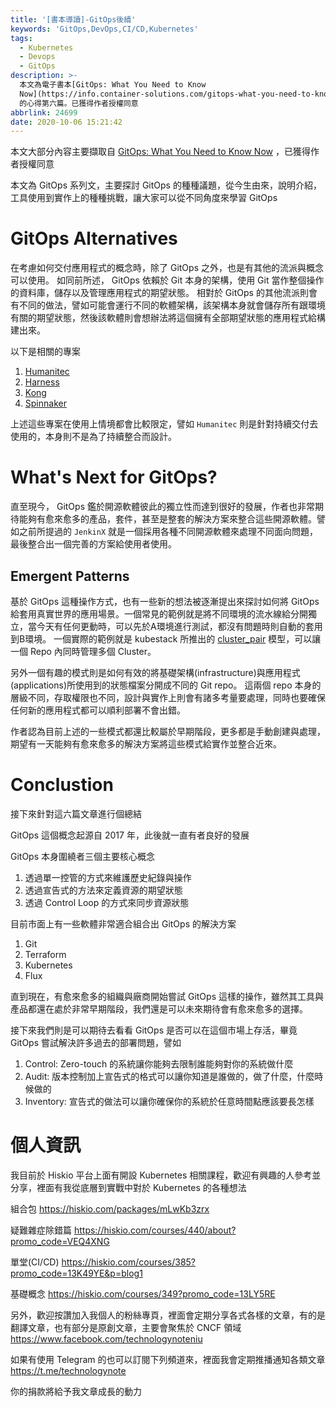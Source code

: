 ```yaml
---
title: '[書本導讀]-GitOps後續'
keywords: 'GitOps,DevOps,CI/CD,Kubernetes'
tags:
  - Kubernetes
  - Devops
  - GitOps
description: >-
  本文為電子書本[GitOps: What You Need to Know
  Now](https://info.container-solutions.com/gitops-what-you-need-to-know-now)
  的心得第六篇。已獲得作者授權同意
abbrlink: 24699
date: 2020-10-06 15:21:42
---
```


本文大部分內容主要擷取自 [GitOps: What You Need to Know Now](https://info.container-solutions.com/gitops-what-you-need-to-know-now) ，已獲得作者授權同意

本文為 GitOps 系列文，主要探討 GitOps 的種種議題，從今生由來，說明介紹，工具使用到實作上的種種挑戰，讓大家可以從不同角度來學習 GitOps

# GitOps Alternatives

在考慮如何交付應用程式的概念時，除了 GitOps 之外，也是有其他的流派與概念可以使用。
如同前所述， GitOps 依賴於 Git 本身的架構，使用 Git 當作整個操作的資料庫，儲存以及管理應用程式的期望狀態。 相對於 GitOps 的其他流派則會有不同的做法，譬如可能會運行不同的軟體架構，該架構本身就會儲存所有跟環境有關的期望狀態，然後該軟體則會想辦法將這個擁有全部期望狀態的應用程式給構建出來。

以下是相關的專案
1. [Humanitec](https://humanitec.com/)
2. [Harness](https://harness.io/)
3. [Kong](https://konghq.com/)
4. [Spinnaker](https://spinnaker.io/)

上述這些專案在使用上情境都會比較限定，譬如 `Humanitec` 則是針對持續交付去使用的，本身則不是為了持續整合而設計。


# What's Next for GitOps?
直至現今， GitOps 鑑於開源軟體彼此的獨立性而達到很好的發展，作者也非常期待能夠有愈來愈多的產品，套件，甚至是整套的解決方案來整合這些開源軟體。譬如之前所提過的 `JenkinX` 就是一個採用各種不同開源軟體來處理不同面向問題，最後整合出一個完善的方案給使用者使用。

## Emergent Patterns
基於 GitOps 這種操作方式，也有一些新的想法被逐漸提出來探討如何將 GitOps 給套用真實世界的應用場景。一個常見的範例就是將不同環境的流水線給分開獨立，當今天有任何更動時，可以先於A環境進行測試，都沒有問題時則自動的套用到B環境。
一個實際的範例就是 kubestack 所推出的 [cluster_pair](https://www.kubestack.com/framework/documentation/cluster-pairs) 模型，可以讓一個 Repo 內同時管理多個 Cluster。

另外一個有趣的模式則是如何有效的將基礎架構(infrastructure)與應用程式(applications)所使用到的狀態檔案分開成不同的 Git repo。 這兩個 repo 本身的層級不同，存取權限也不同，設計與實作上則會有諸多考量要處理，同時也要確保任何新的應用程式都可以順利部署不會出錯。

作者認為目前上述的一些模式都還比較屬於早期階段，更多都是手動創建與處理，期望有一天能夠有愈來愈多的解決方案將這些模式給實作並整合近來。

# Conclustion
接下來針對這六篇文章進行個總結

GitOps 這個概念起源自 2017 年，此後就一直有者良好的發展

GitOps 本身圍繞者三個主要核心概念
1. 透過單一控管的方式來維護歷史紀錄與操作
2. 透過宣告式的方法來定義資源的期望狀態
3. 透過 Control Loop 的方式來同步資源狀態

目前市面上有一些軟體非常適合組合出 GitOps 的解決方案
1. Git
2. Terraform
3. Kubernetes
4. Flux

直到現在，有愈來愈多的組織與廠商開始嘗試 GitOps 這樣的操作，雖然其工具與產品都還在處於非常早期階段，我們還是可以未來期待會有愈來愈多的選擇。

接下來我們則是可以期待去看看 GitOps 是否可以在這個市場上存活，畢竟 GitOps 嘗試解決許多過去的部署問題，譬如
1. Control: 
Zero-touch 的系統讓你能夠去限制誰能夠對你的系統做什麼
2. Audit:
版本控制加上宣告式的格式可以讓你知道是誰做的，做了什麼，什麼時候做的
3. Inventory:
宣告式的做法可以讓你確保你的系統於任意時間點應該要長怎樣

# 個人資訊
我目前於 Hiskio 平台上面有開設 Kubernetes 相關課程，歡迎有興趣的人參考並分享，裡面有我從底層到實戰中對於 Kubernetes 的各種想法

組合包
https://hiskio.com/packages/mLwKb3zrx

疑難雜症除錯篇
https://hiskio.com/courses/440/about?promo_code=VEQ4XNG

單堂(CI/CD)
https://hiskio.com/courses/385?promo_code=13K49YE&p=blog1

基礎概念
https://hiskio.com/courses/349?promo_code=13LY5RE

另外，歡迎按讚加入我個人的粉絲專頁，裡面會定期分享各式各樣的文章，有的是翻譯文章，也有部分是原創文章，主要會聚焦於 CNCF 領域
https://www.facebook.com/technologynoteniu

如果有使用 Telegram 的也可以訂閱下列頻道來，裡面我會定期推播通知各類文章
https://t.me/technologynote

你的捐款將給予我文章成長的動力
<script type="text/javascript" src="https://cdnjs.buymeacoffee.com/1.0.0/button.prod.min.js" data-name="bmc-button" data-slug="hwchiu" data-color="#000000" data-emoji=""  data-font="Cookie" data-text="Buy me a coffee" data-outline-color="#fff" data-font-color="#fff" data-coffee-color="#fd0" ></script>



